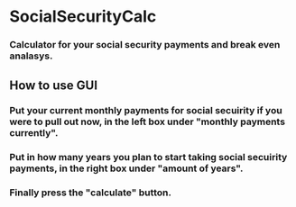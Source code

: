 # SocialSecurityCalc
### Calculator for your social security payments and break even analasys.




## How to use GUI
### Put your current monthly payments for social secuirity if you were to pull out now, in the left box under "monthly payments currently".

### Put in how many years you plan to start taking social secuirity payments, in the right box under "amount of years".

### Finally press the "calculate" button.
